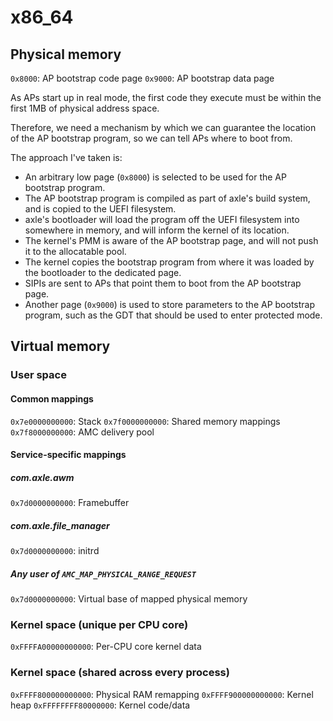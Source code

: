 # x86_64

## Physical memory

`0x8000`: AP bootstrap code page
`0x9000`: AP bootstrap data page

As APs start up in real mode, the first code they execute must be within the first 1MB of physical address space.

Therefore, we need a mechanism by which we can guarantee the location of the AP bootstrap program, so we can tell APs where to boot from. 

The approach I've taken is:

- An arbitrary low page (`0x8000`) is selected to be used for the AP bootstrap program.
- The AP bootstrap program is compiled as part of axle's build system, and is copied to the UEFI filesystem. 
- axle's bootloader will load the program off the UEFI filesystem into somewhere in memory, and will inform the kernel of its location.
- The kernel's PMM is aware of the AP bootstrap page, and will not push it to the allocatable pool.
- The kernel copies the bootstrap program from where it was loaded by the bootloader to the dedicated page.
- SIPIs are sent to APs that point them to boot from the AP bootstrap page. 
- Another page (`0x9000`) is used to store parameters to the AP bootstrap program, such as the GDT that should be used to enter protected mode.

## Virtual memory

### User space

#### Common mappings

`0x7e0000000000`: Stack
`0x7f0000000000`: Shared memory mappings
`0x7f8000000000`: AMC delivery pool

#### Service-specific mappings

##### com.axle.awm

`0x7d0000000000`: Framebuffer

##### com.axle.file_manager

`0x7d0000000000`: initrd

##### Any user of `AMC_MAP_PHYSICAL_RANGE_REQUEST`

`0x7d0000000000`: Virtual base of mapped physical memory

### Kernel space (unique per CPU core)

`0xFFFFA00000000000`: Per-CPU core kernel data

### Kernel space (shared across every process)

`0xFFFF800000000000`: Physical RAM remapping
`0xFFFF900000000000`: Kernel heap
`0xFFFFFFFF80000000`: Kernel code/data
